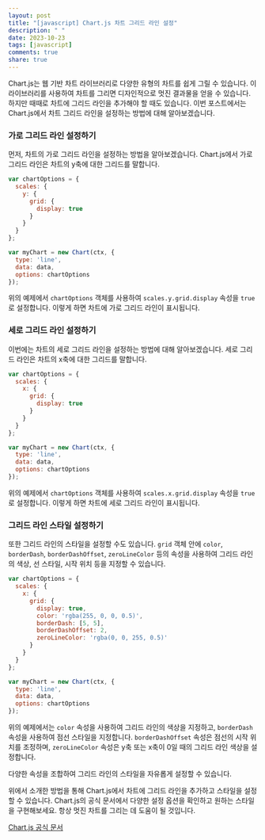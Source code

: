```yaml
---
layout: post
title: "[javascript] Chart.js 차트 그리드 라인 설정"
description: " "
date: 2023-10-23
tags: [javascript]
comments: true
share: true
---
```


Chart.js는 웹 기반 차트 라이브러리로 다양한 유형의 차트를 쉽게 그릴 수 있습니다. 이 라이브러리를 사용하여 차트를 그리면 디자인적으로 멋진 결과물을 얻을 수 있습니다. 하지만 때때로 차트에 그리드 라인을 추가해야 할 때도 있습니다. 이번 포스트에서는 Chart.js에서 차트 그리드 라인을 설정하는 방법에 대해 알아보겠습니다.

### 가로 그리드 라인 설정하기

먼저, 차트의 가로 그리드 라인을 설정하는 방법을 알아보겠습니다. Chart.js에서 가로 그리드 라인은 차트의 y축에 대한 그리드를 말합니다.

```javascript
var chartOptions = {
  scales: {
    y: {
      grid: {
        display: true
      }
    }
  }
};

var myChart = new Chart(ctx, {
  type: 'line',
  data: data,
  options: chartOptions
});
```

위의 예제에서 `chartOptions` 객체를 사용하여 `scales.y.grid.display` 속성을 `true`로 설정합니다. 이렇게 하면 차트에 가로 그리드 라인이 표시됩니다.

### 세로 그리드 라인 설정하기

이번에는 차트의 세로 그리드 라인을 설정하는 방법에 대해 알아보겠습니다. 세로 그리드 라인은 차트의 x축에 대한 그리드를 말합니다.

```javascript
var chartOptions = {
  scales: {
    x: {
      grid: {
        display: true
      }
    }
  }
};

var myChart = new Chart(ctx, {
  type: 'line',
  data: data,
  options: chartOptions
});
```

위의 예제에서 `chartOptions` 객체를 사용하여 `scales.x.grid.display` 속성을 `true`로 설정합니다. 이렇게 하면 차트에 세로 그리드 라인이 표시됩니다.

### 그리드 라인 스타일 설정하기

또한 그리드 라인의 스타일을 설정할 수도 있습니다. `grid` 객체 안에 `color`, `borderDash`, `borderDashOffset`, `zeroLineColor` 등의 속성을 사용하여 그리드 라인의 색상, 선 스타일, 시작 위치 등을 지정할 수 있습니다.

```javascript
var chartOptions = {
  scales: {
    x: {
      grid: {
        display: true,
        color: 'rgba(255, 0, 0, 0.5)',
        borderDash: [5, 5],
        borderDashOffset: 2,
        zeroLineColor: 'rgba(0, 0, 255, 0.5)'
      }
    }
  }
};

var myChart = new Chart(ctx, {
  type: 'line',
  data: data,
  options: chartOptions
});
```

위의 예제에서는 `color` 속성을 사용하여 그리드 라인의 색상을 지정하고, `borderDash` 속성을 사용하여 점선 스타일을 지정합니다. `borderDashOffset` 속성은 점선의 시작 위치를 조정하며, `zeroLineColor` 속성은 y축 또는 x축이 0일 때의 그리드 라인 색상을 설정합니다.

다양한 속성을 조합하여 그리드 라인의 스타일을 자유롭게 설정할 수 있습니다.

위에서 소개한 방법을 통해 Chart.js에서 차트에 그리드 라인을 추가하고 스타일을 설정할 수 있습니다. Chart.js의 공식 문서에서 다양한 설정 옵션을 확인하고 원하는 스타일을 구현해보세요. 항상 멋진 차트를 그리는 데 도움이 될 것입니다.

[Chart.js 공식 문서](https://www.chartjs.org/docs/latest/)
